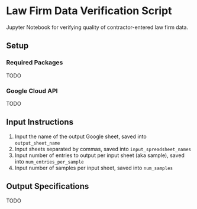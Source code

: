 # Law Firm Data Verification Script
Jupyter Notebook for verifying quality of contractor-entered law firm data.

## Setup
### Required Packages
TODO
### Google Cloud API
TODO

## Input Instructions
1. Input the name of the output Google sheet, saved into `output_sheet_name`
2. Input sheets separated by commas, saved into `input_spreadsheet_names`
4. Input number of entries to output per input sheet (aka sample), saved into `num_entries_per_sample`
5. Input number of samples per input sheet, saved into `num_samples`

## Output Specifications
TODO
